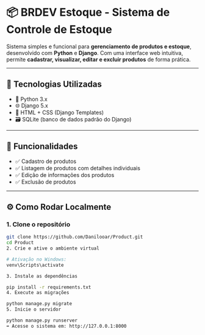 


# 📦 BRDEV Estoque - Sistema de Controle de Estoque

Sistema simples e funcional para **gerenciamento de produtos e estoque**, desenvolvido com **Python** e **Django**. Com uma interface web intuitiva, permite **cadastrar, visualizar, editar e excluir produtos** de forma prática.

---

## 🚀 Tecnologias Utilizadas

- 🐍 Python 3.x  
- 🌐 Django 5.x  
- 🎨 HTML + CSS (Django Templates)  
- 🗃️ SQLite (banco de dados padrão do Django)

---

## 🔧 Funcionalidades

- ✅ Cadastro de produtos  
- ✅ Listagem de produtos com detalhes individuais  
- ✅ Edição de informações dos produtos  
- ✅ Exclusão de produtos  

---

## ⚙️ Como Rodar Localmente

### 1. Clone o repositório

```bash
git clone https://github.com/Danilooar/Product.git
cd Product
2. Crie e ative o ambiente virtual

# Ativação no Windows:
venv\Scripts\activate

3. Instale as dependências

pip install -r requirements.txt
4. Execute as migrações

python manage.py migrate
5. Inicie o servidor

python manage.py runserver
➡️ Acesse o sistema em: http://127.0.0.1:8000

